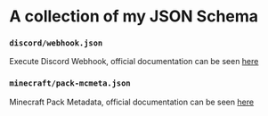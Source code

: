 # A collection of my JSON Schema

### `discord/webhook.json`

Execute Discord Webhook, official documentation can be seen [here](https://discord.com/developers/docs/resources/webhook#execute-webhook)

### `minecraft/pack-mcmeta.json`

Minecraft Pack Metadata, official documentation can be seen [here](https://minecraft.fandom.com/wiki/Resource_Pack#Pack_format)
